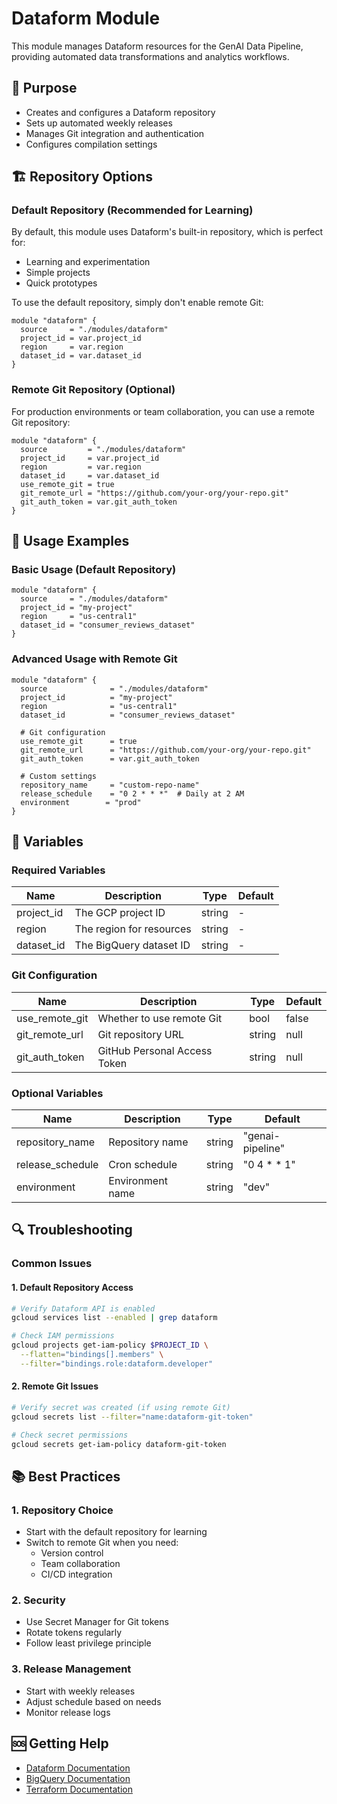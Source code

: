 # Dataform Module

This module manages Dataform resources for the GenAI Data Pipeline, providing automated data transformations and analytics workflows.

## 🎯 Purpose
- Creates and configures a Dataform repository
- Sets up automated weekly releases
- Manages Git integration and authentication
- Configures compilation settings

## 🏗️ Repository Options

### Default Repository (Recommended for Learning)
By default, this module uses Dataform's built-in repository, which is perfect for:
- Learning and experimentation
- Simple projects
- Quick prototypes

To use the default repository, simply don't enable remote Git:
```hcl
module "dataform" {
  source     = "./modules/dataform"
  project_id = var.project_id
  region     = var.region
  dataset_id = var.dataset_id
}
```

### Remote Git Repository (Optional)
For production environments or team collaboration, you can use a remote Git repository:
```hcl
module "dataform" {
  source         = "./modules/dataform"
  project_id     = var.project_id
  region         = var.region
  dataset_id     = var.dataset_id
  use_remote_git = true
  git_remote_url = "https://github.com/your-org/your-repo.git"
  git_auth_token = var.git_auth_token
}
```

## 🚀 Usage Examples

### Basic Usage (Default Repository)
```hcl
module "dataform" {
  source     = "./modules/dataform"
  project_id = "my-project"
  region     = "us-central1"
  dataset_id = "consumer_reviews_dataset"
}
```

### Advanced Usage with Remote Git
```hcl
module "dataform" {
  source              = "./modules/dataform"
  project_id          = "my-project"
  region              = "us-central1"
  dataset_id          = "consumer_reviews_dataset"
  
  # Git configuration
  use_remote_git      = true
  git_remote_url      = "https://github.com/your-org/your-repo.git"
  git_auth_token      = var.git_auth_token
  
  # Custom settings
  repository_name     = "custom-repo-name"
  release_schedule    = "0 2 * * *"  # Daily at 2 AM
  environment        = "prod"
}
```

## 📝 Variables

### Required Variables
| Name | Description | Type | Default |
|------|-------------|------|---------|
| project_id | The GCP project ID | string | - |
| region | The region for resources | string | - |
| dataset_id | The BigQuery dataset ID | string | - |

### Git Configuration
| Name | Description | Type | Default |
|------|-------------|------|---------|
| use_remote_git | Whether to use remote Git | bool | false |
| git_remote_url | Git repository URL | string | null |
| git_auth_token | GitHub Personal Access Token | string | null |

### Optional Variables
| Name | Description | Type | Default |
|------|-------------|------|---------|
| repository_name | Repository name | string | "genai-pipeline" |
| release_schedule | Cron schedule | string | "0 4 * * 1" |
| environment | Environment name | string | "dev" |

## 🔍 Troubleshooting

### Common Issues

#### 1. Default Repository Access
```bash
# Verify Dataform API is enabled
gcloud services list --enabled | grep dataform

# Check IAM permissions
gcloud projects get-iam-policy $PROJECT_ID \
  --flatten="bindings[].members" \
  --filter="bindings.role:dataform.developer"
```

#### 2. Remote Git Issues
```bash
# Verify secret was created (if using remote Git)
gcloud secrets list --filter="name:dataform-git-token"

# Check secret permissions
gcloud secrets get-iam-policy dataform-git-token
```

## 📚 Best Practices

### 1. Repository Choice
- Start with the default repository for learning
- Switch to remote Git when you need:
  - Version control
  - Team collaboration
  - CI/CD integration

### 2. Security
- Use Secret Manager for Git tokens
- Rotate tokens regularly
- Follow least privilege principle

### 3. Release Management
- Start with weekly releases
- Adjust schedule based on needs
- Monitor release logs

## 🆘 Getting Help
- [Dataform Documentation](https://cloud.google.com/dataform/docs)
- [BigQuery Documentation](https://cloud.google.com/bigquery/docs)
- [Terraform Documentation](https://registry.terraform.io/providers/hashicorp/google/latest/docs) 